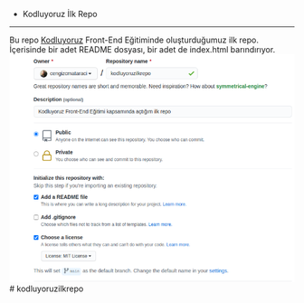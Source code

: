 * Kodluyoruz İlk Repo
---
Bu repo [Kodluyoruz](http://https://kodluyoruz.org/) Front-End Eğitiminde oluşturduğumuz ilk repo. İçerisinde bir adet README dosyası, bir adet de index.html barındırıyor.
![Image](github.png)
#   k o d l u y o r u z i l k r e p o 
 
 